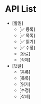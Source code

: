 # API List

- [할일]
  - [✅ 등록]
  - [✅ 목록]
  - [✅ 읽기]
  - [✅ 수정]
  - [완료]
  - [삭제]
- [댓글]
  - [등록]
  - [목록]
  - [읽기]
  - [수정]
  - [삭제]

